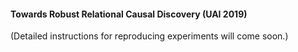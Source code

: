 #### Towards Robust Relational Causal Discovery (UAI 2019)

(Detailed instructions for reproducing experiments will come soon.)
